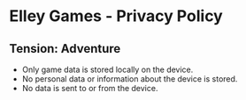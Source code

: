 # Elley Games - Privacy Policy

## Tension: Adventure
* Only game data is stored locally on the device.
* No personal data or information about the device is stored.
* No data is sent to or from the device.
